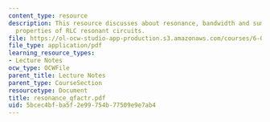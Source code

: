 ```yaml
---
content_type: resource
description: This resource discusses about resonance, bandwidth and summary of the
  properties of RLC resonant circuits.
file: https://ol-ocw-studio-app-production.s3.amazonaws.com/courses/6-071j-introduction-to-electronics-signals-and-measurement-spring-2006/5bcec4bfba5f2e99754b77509e9e7ab4_resonance_qfactr.pdf
file_type: application/pdf
learning_resource_types:
- Lecture Notes
ocw_type: OCWFile
parent_title: Lecture Notes
parent_type: CourseSection
resourcetype: Document
title: resonance_qfactr.pdf
uid: 5bcec4bf-ba5f-2e99-754b-77509e9e7ab4
---
```

